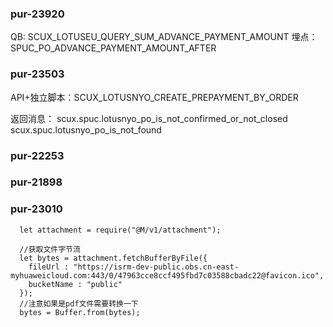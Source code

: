 

### pur-23920

QB: SCUX_LOTUSEU_QUERY_SUM_ADVANCE_PAYMENT_AMOUNT
埋点：SPUC_PO_ADVANCE_PAYMENT_AMOUNT_AFTER

### pur-23503

API+独立脚本：SCUX_LOTUSNYO_CREATE_PREPAYMENT_BY_ORDER

返回消息：
scux.spuc.lotusnyo_po_is_not_confirmed_or_not_closed
scux.spuc.lotusnyo_po_is_not_found



### pur-22253


### pur-21898


### pur-23010

```
  let attachment = require("@M/v1/attachment");

  //获取文件字节流
  let bytes = attachment.fetchBufferByFile({
    fileUrl : "https://isrm-dev-public.obs.cn-east-myhuaweicloud.com:443/0/47963cce8ccf495fbd7c03588cbadc22@favicon.ico",
    bucketName : "public"
  });
  //注意如果是pdf文件需要转换一下
  bytes = Buffer.from(bytes);
```